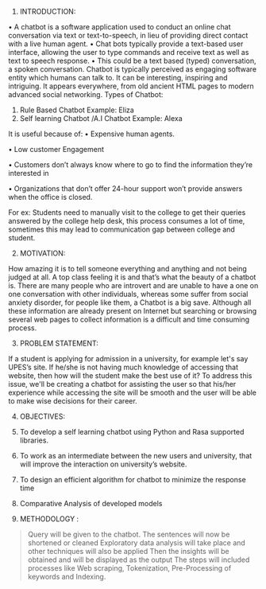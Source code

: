 1.	INTRODUCTION:

•	A chatbot is a software application used to conduct an online chat conversation via text or text-to-speech, in lieu of providing direct contact with a live human agent.
•	Chat bots typically provide a text-based user interface, allowing the user to type commands and receive text as well as text to speech response. 
•	This could be a text based (typed) conversation, a spoken conversation. Chatbot is typically perceived as engaging software entity which humans can talk to. It can be interesting, inspiring and intriguing. It appears everywhere, from old ancient HTML pages to modern advanced social networking.
Types of Chatbot:
1.	Rule Based Chatbot
Example: Eliza
2.	Self learning Chatbot /A.I Chatbot 
Example: Alexa

It is useful because of: 
•	Expensive human agents.

•	Low customer Engagement 

•	Customers don’t always know where to go to find the information they’re interested in 

•	Organizations that don’t offer 24-hour support won’t provide answers when the office is closed. 

For ex: Students need to manually visit to the college to get their queries answered by the college help desk, this process consumes a lot of time, sometimes this may lead to communication gap between college and student. 

2. MOTIVATION:
 
 How amazing it is to tell someone everything and anything and not being judged at all. A top class feeling it is and that’s what the beauty of a chatbot is. There are many people who are introvert and are unable to have a one on one conversation with other individuals, whereas some suffer from social anxiety disorder, for people like them, a Chatbot is a big save. Although all these information are already present on Internet but searching or browsing several web pages to collect information is a difficult and time consuming process. 
 
3. PROBLEM STATEMENT:

If a student is applying for admission in a university, for example let's say UPES’s site. If he/she is not having much knowledge of accessing that website, then how will the student make the best use of it?
To address this issue, we'll be creating a chatbot for assisting the user so that his/her experience while accessing the site will be smooth and the user will be able to make wise decisions for their career.

4. OBJECTIVES:

1.	To develop a self learning chatbot using Python and Rasa supported libraries.
2.	 To work as an intermediate between the new users and university, that will improve the interaction on university’s website. 
3.	 To design an efficient algorithm for chatbot to minimize the response time
4.	Comparative Analysis of developed models 



5. METHODOLOGY :

>Query will be given to the chatbot.
>The sentences will now be shortened or cleaned 
>Exploratory data analysis will take place and other techniques will also be applied
>Then the insights will be obtained and will be displayed as the output
The steps will included processes like Web scraping, Tokenization, Pre-Processing of keywords and Indexing.

